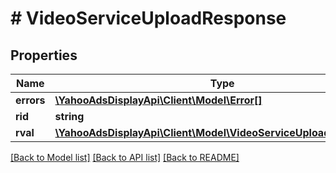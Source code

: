 # # VideoServiceUploadResponse

## Properties

Name | Type | Description | Notes
------------ | ------------- | ------------- | -------------
**errors** | [**\YahooAdsDisplayApi\Client\Model\Error[]**](Error.md) |  | [optional]
**rid** | **string** |  | [optional]
**rval** | [**\YahooAdsDisplayApi\Client\Model\VideoServiceUploadReturnValue**](VideoServiceUploadReturnValue.md) |  | [optional]

[[Back to Model list]](../../README.md#models) [[Back to API list]](../../README.md#endpoints) [[Back to README]](../../README.md)

